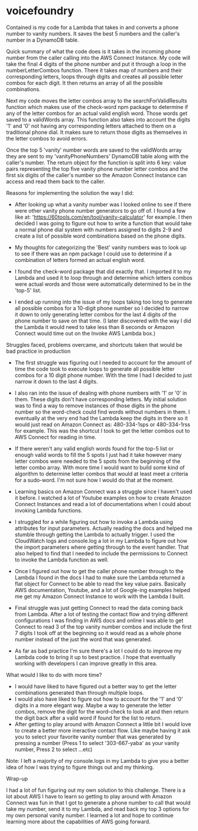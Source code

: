 # voicefoundry

Contained is my code for a Lambda that takes in and converts a phone number to vanity numbers. It saves the best 5 numbers and the caller's number in a DynamoDB table.

Quick summary of what the code does is it takes in the incoming phone number from the caller calling into the AWS Connect Instance. My code will take the final 4 digits of the phone number and put it through a loop in the numberLetterCombos function. There it takes map of numbers and their corresponding letters, loops through digits and creates all possible letter combos for each digit. It then returns an array of all the possible combinations. 

Next my code moves the letter combos array to the searchForValidResults function which makes use of the check-word npm package to determine if any of the letter combos for an actual valid english word. Those words get saved to a validWords array. This function also takes into account the digits '1' and '0' not having any corresponding letters attached to them on a traditional phone dial. It makes sure to return those digits as themselves in the letter combos to avoid errors.

Once the top 5 'vanity' number words are saved to the validWords array they are sent to my 'vanityPhoneNumbers' DynamoDB table along with the caller's number.
The return object for the function is split into 6 key: value pairs representing the top five vanity phone number letter combos and the first six digits of the caller's number so the Amazon Connect Instance can access and read them back to the caller.


Reasons for implementing the solution the way I did:

  - After looking up what a vanity number was I looked online to see if there were other vanity phone number generators to go off of. I found a few like at: 'https://60tools.com/en/tool/vanity-calculator' for example. I then decided I was going to figure out how to write a function that would take a normal phone dial system with numbers assigned to digits 2-9 and create a list of possible word combinations based on the phone digits. 

  - My thoughts for categorizing the 'Best' vanity numbers was to look up to see if there was an npm package I could use to determine if a combination of letters formed an actual english word. 

  - I found the check-word package that did exactly that. I imported it to my Lambda and used it to loop through and determine which letters combos were actual words and those were automatically determined to be in the 'top-5' list. 

  - I ended up running into the issue of my loops taking too long to generate all possible combos for a 10-digit phone number so I decided to narrow it down to only generating letter combos for the last 4 digits of the phone number to save on that time. (I later discovered with the way I did the Lambda it would need to take less than 8 seconds or Amazon Connect would time out on the Invoke AWS Lambda box.)


Struggles faced, problems overcame, and shortcuts taken that would be bad practice in production

  - The first struggle was figuring out I needed to account for the amount of time the code took to execute loops to generate all possible letter combos for a 10 digit phone number. With the time I had I decided to just narrow it down to the last 4 digits.

  - I also ran into the issue of dealing with phone numbers with '1' or '0' in them. These digits don't have corresponding letters. My initial solution was to find a way to remove instances of those digits in the phone number so the word-check could find words without numbers in them. I eventually at the very end had the Lambda keep the digits in there so it would just read on Amazon Connect as: 480-334-1sps or 480-334-1rss for example. This was the shortcut I took to get the letter combos out to AWS Connect for reading in time. 

  - If there weren't any valid english words found for the top-5 list or enough valid words to fill the 5 spots I just had it take however many letter combos were needed to the 5 spots from the beginning of the letter combo array. With more time I would want to build some kind of algorithm to determine letter combos that would at least meet a criteria for a sudo-word. I'm not sure how I would do that at the moment.

  - Learning basics on Amazon Connect was a struggle since I haven't used it before. I watched a lot of Youtube examples on how to create Amazon Connect Instances and read a lot of documentations when I could about invoking Lambda functions.

  - I struggled for a while figuring out how to invoke a Lambda using attributes for input parameters. Actually reading the docs and helped me stumble through getting the Lambda to actually trigger. I used the CloudWatch logs and console.log a lot in my Lambda to figure out how the import parameters where getting through to the event handler. That also helped to find that I needed to include the permissions to Connect to invoke the Lambda function as well.

  - Once I figured out how to get the caller phone number through to the Lambda I found in the docs I had to make sure the Lambda returned a flat object for Connect to be able to read the key value pairs. Basically AWS documentation, Youtube, and a lot of Google-ing examples helped me get my Amazon Connect Instance to work with the Lambda I built.

  - Final struggle was just getting Connect to read the data coming back from Lambda. After a lot of testing the contact flow and trying different configurations I was finding in AWS docs and online I was able to get Connect to read 3 of the top vanity number combos and include the first 7 digits I took off at the beginning so it would read as a whole phone number instead of the just the word that was generated.

  - As far as bad practice I'm sure there's a lot I could do to improve my Lambda code to bring it up to best practice. I hope that eventually working with developers I can improve greatly in this area.


What would I like to do with more time?

  - I would have liked to have figured out a better way to get the letter combinations generated than through multiple loops. 
  - I would also have liked to figure out how to account for the '1' and '0' digits in a more elegant way. Maybe a way to generate the letter combos, remove the digit for the word-check to look at and then return the digit back after a valid word if found for the list to return.
  - After getting to play around with Amazon Connect a little bit I would love to create a better more ineractive contact flow. Like maybe having it ask you to select your favorite vanity number that was generated by pressing a number (Press 1 to select '303-667-yaba' as your vanity number, Press 2 to select ...etc)


Note: I left a majority of my console.logs in my Lambda to give you a better idea of how I was trying to figure things out and my thinking.


Wrap-up

I had a lot of fun figuring out my own solution to this challenge. There is a lot about AWS I have to learn so getting to play around with Amazon Connect was fun in that I got to generate a phone number to call that would take my number, send it to my Lambda, and read back my top 3 options for my own personal vanity number. I learned a lot and hope to continue learning more about the capabilities of AWS going forward.
